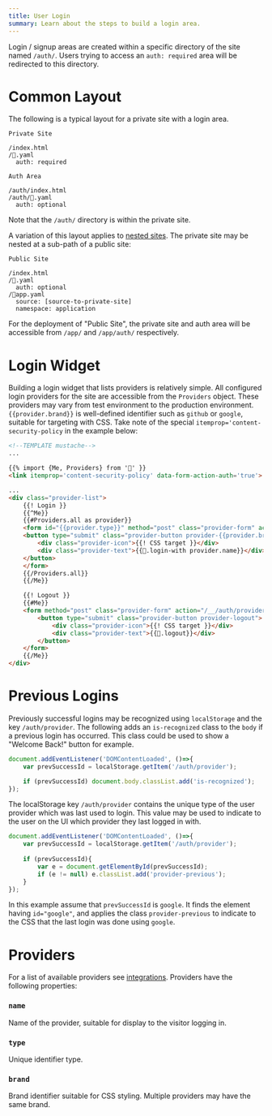 ```yaml
---
title: User Login
summary: Learn about the steps to build a login area.
---
```


Login / signup areas are created within a specific directory 
of the site named `/auth/`.  Users trying to access an
`auth: required` area will be redirected to this directory.

# Common Layout

The following is a typical layout for a private site with a login area.

```file-name
Private Site
```

```file-list
/index.html 
/👤.yaml 
  auth: required
```

```file-name
Auth Area
```

```file-list
/auth/index.html
/auth/👤.yaml
  auth: optional
```

Note that the `/auth/` directory is within the private site.

A variation of this layout applies to [nested sites](/🗄/Article/settings/nested.md).
The private site may be nested at a sub-path of a public site:

```file-name
Public Site
```

```file-list
/index.html
/👤.yaml
  auth: optional
/🔌app.yaml
  source: [source-to-private-site]
  namespace: application
```

For the deployment of "Public Site", the private site and auth area will
be accessible from `/app/` and `/app/auth/` respectively.

# Login Widget

Building a login widget that lists providers is relatively simple.
All configured login providers for the site are accessible from the `Providers` object.
These providers may vary from test environment to the production environment.
`{{provider.brand}}` is well-defined identifier such as `github` or `google`,
suitable for targeting with CSS. 
Take note of the special `itemprop='content-security-policy` in the example below:

```html
<!--TEMPLATE mustache-->
...

{{% import {Me, Providers} from '👤' }} 
<link itemprop='content-security-policy' data-form-action-auth='true'>

...
<div class="provider-list">
    {{! Login }}
    {{^Me}}
    {{#Providers.all as provider}}
    <form id="{{provider.type}}" method="post" class="provider-form" action="{{provider.authPath}}">
    <button type="submit" class="provider-button provider-{{provider.brand}}">
        <div class="provider-icon">{{! CSS target }}</div>
        <div class="provider-text">{{🎨.login-with provider.name}}</div>
    </button>
    </form>
    {{/Providers.all}}
    {{/Me}}

    {{! Logout }}
    {{#Me}}
    <form method="post" class="provider-form" action="/__/auth/provider/logout">
        <button type="submit" class="provider-button provider-logout">
            <div class="provider-icon">{{! CSS target }}</div>
            <div class="provider-text">{{🎨.logout}}</div>
        </button>
    </form>
    {{/Me}}
</div>
```

# Previous Logins

Previously successful logins may be recognized using `localStorage` and the key `/auth/provider`.
The following adds an `is-recognized` class to the `body` if a previous login has occurred.
This class could be used to show a "Welcome Back!" button for example.
 
```javascript
document.addEventListener('DOMContentLoaded', ()=>{
    var prevSuccessId = localStorage.getItem('/auth/provider');

    if (prevSuccessId) document.body.classList.add('is-recognized');
});
```

The localStorage key `/auth/provider` contains the unique type of the user provider which was last used to login.
This value may be used to indicate to the user on the UI which provider they last logged in with.

```javascript
document.addEventListener('DOMContentLoaded', ()=>{
    var prevSuccessId = localStorage.getItem('/auth/provider');
    
    if (prevSuccessId){
        var e = document.getElementById(prevSuccessId);
        if (e != null) e.classList.add('provider-previous');
    }
});
```

In this example assume that `prevSuccessId` is `google`.
It finds the element having `id="google"`, and applies the
class `provider-previous` to indicate to the CSS that the last login was done
using `google`.  

# Providers

For a list of available providers see [integrations](/integrations#users).
Providers have the following properties:

### `name`

Name of the provider, suitable for display to the visitor logging in.

### `type`

Unique identifier type.

### `brand`

Brand identifier suitable for CSS styling. Multiple providers may have the same brand.